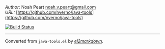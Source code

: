*Author:* Noah Peart <noah.v.peart@gmail.com><br>
*URL:* [https://github.com/nverno/java-tools](https://github.com/nverno/java-tools)<br>

[![Build Status](https://travis-ci.org/nverno/java-tools.svg?branch=master)](https://travis-ci.org/nverno/java-tools)


---
Converted from `java-tools.el` by [*el2markdown*](https://github.com/Lindydancer/el2markdown).
